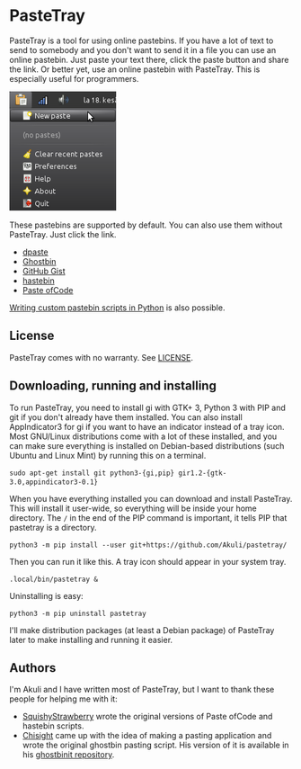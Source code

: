 # PasteTray

PasteTray is a tool for using online pastebins. If you have a lot of
text to send to somebody and you don't want to send it in a file you can
use an online pastebin. Just paste your text there, click the paste
button and share the link. Or better yet, use an online pastebin with
PasteTray. This is especially useful for programmers.

![PasteTray in action.](pastetray/doc/screenshot.png)

These pastebins are supported by default. You can also use them without
PasteTray. Just click the link.

- [dpaste](http://dpaste.com/)
- [Ghostbin](https://ghostbin.com/)
- [GitHub Gist](https://gist.github.com/)
- [hastebin](http://hastebin.com/)
- [Paste ofCode](http://paste.ofcode.org/)

[Writing custom pastebin scripts in Python](writing_pastebins.md) is
also possible.

## License

PasteTray comes with no warranty. See [LICENSE](pastetray/doc/LICENSE).

## Downloading, running and installing

To run PasteTray, you need to install gi with GTK+ 3, Python 3 with PIP
and git if you don't already have them installed. You can also install
AppIndicator3 for gi if you want to have an indicator instead of a tray
icon. Most GNU/Linux distributions come with a lot of these installed,
and you can make sure everything is installed on Debian-based
distributions (such Ubuntu and Linux Mint) by running this on a
terminal.

```
sudo apt-get install git python3-{gi,pip} gir1.2-{gtk-3.0,appindicator3-0.1}
```

When you have everything installed you can download and install
PasteTray. This will install it user-wide, so everything will be inside
your home directory. The `/` in the end of the PIP command is important,
it tells PIP that pastetray is a directory.

```
python3 -m pip install --user git+https://github.com/Akuli/pastetray/
```

Then you can run it like this. A tray icon should appear in your system
tray.

```
.local/bin/pastetray &
```

Uninstalling is easy:

```
python3 -m pip uninstall pastetray
```

I'll make distribution packages (at least a Debian package) of PasteTray
later to make installing and running it easier.

## Authors

I'm Akuli and I have written most of PasteTray, but I want to thank
these people for helping me with it:

- [SquishyStrawberry](https://github.com/SquishyStrawberry/) wrote the
original versions of Paste ofCode and hastebin scripts.
- [Chisight](https://github.com/Chisight/) came up with the idea of
making a pasting application and wrote the original ghostbin pasting
script. His version of it is available in his
[ghostbinit repository](https://github.com/Chisight/ghostbinit).

